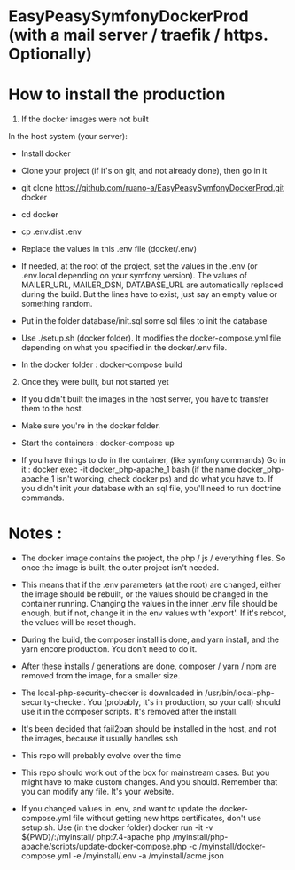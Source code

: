 # EasyPeasySymfonyDockerProd (with a mail server / traefik / https. Optionally)

# How to install the production

1) If the docker images were not built

In the host system (your server):

* Install docker

* Clone your project (if it's on git, and not already done), then go in it

* git clone https://github.com/ruano-a/EasyPeasySymfonyDockerProd.git docker

* cd docker

* cp .env.dist .env

* Replace the values in this .env file (docker/.env)

* If needed, at the root of the project, set the values in the .env (or .env.local depending on your symfony version). The values of MAILER_URL, MAILER_DSN, DATABASE_URL are automatically replaced during the build. But the lines have to exist, just say an empty value or something random.

* Put in the folder database/init.sql some sql files to init the database

* Use ./setup.sh (docker folder). It modifies the docker-compose.yml file depending on what you specified in the docker/.env file.

* In the docker folder : docker-compose build

2) Once they were built, but not started yet

* If you didn't built the images in the host server, you have to transfer them to the host.

* Make sure you're in the docker folder.

* Start the containers : docker-compose up

* If you have things to do in the container, (like symfony commands) Go in it : docker exec -it docker_php-apache_1 bash (if the name docker_php-apache_1 isn't working, check docker ps) and do what you have to. If you didn't init your database with an sql file, you'll need to run doctrine commands.

# Notes :

* The docker image contains the project, the php / js / everything files. So once the image is built, the outer project isn't needed.

* This means that if the .env parameters (at the root) are changed, either the image should be rebuilt, or the values should be changed in the container running. Changing the values in the inner .env file should be enough, but if not, change it in the env values with 'export'. If it's reboot, the values will be reset though.

* During the build, the composer install is done, and yarn install, and the yarn encore production. You don't need to do it.

* After these installs / generations are done, composer / yarn / npm are removed from the image, for a smaller size.

* The local-php-security-checker is downloaded in /usr/bin/local-php-security-checker. You (probably, it's in production, so your call) should use it in the composer scripts. It's removed after the install.

* It's been decided that fail2ban should be installed in the host, and not the images, because it usually handles ssh

* This repo will probably evolve over the time

* This repo should work out of the box for mainstream cases. But you might have to make custom changes. And you should. Remember that you can modify any file. It's your website.

* If you changed values in .env, and want to update the docker-compose.yml file without getting new https certificates, don't use setup.sh. Use (in the docker folder) docker run -it -v ${PWD}/:/myinstall/ php:7.4-apache php /myinstall/php-apache/scripts/update-docker-compose.php -c /myinstall/docker-compose.yml -e /myinstall/.env -a /myinstall/acme.json
